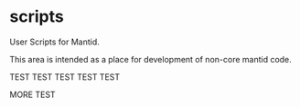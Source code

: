 scripts
=======

User Scripts for Mantid.

This area is intended as a place for development of non-core mantid code.

TEST TEST TEST TEST TEST

MORE TEST
